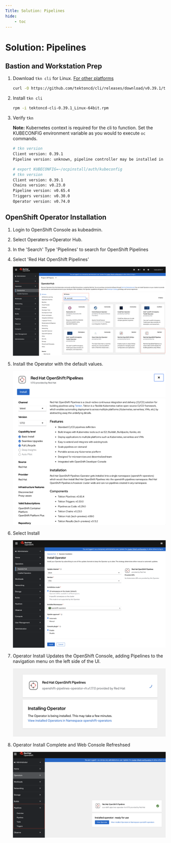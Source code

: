 ```yaml
---
Title: Solution: Pipelines
hide:
    - toc
---
```


# Solution: Pipelines

## Bastion and Workstation Prep

1. Download `tkn cli` for Linux. [For other platforms](https://github.com/tektoncd/cli)

    ```bash
    curl -O https://github.com/tektoncd/cli/releases/download/v0.39.1/tektoncd-cli-0.39.1_Linux-64bit.rpm -L 
    ```

2. Install `tkn cli`

    ```bash
    rpm -i tektoncd-cli-0.39.1_Linux-64bit.rpm
    ```

3. Verify `tkn`

    **Note:** Kubernetes context is required for the cli to function.  Set the KUBECONFIG environment variable as you would to execute `oc` commands.

    ```bash
    # tkn version
    Client version: 0.39.1
    Pipeline version: unknown, pipeline controller may be installed in another namespace please use tkn version -n {namespace}
    ```

    ```bash
    # export KUBECONFIG=~/ocpinstall/auth/kubeconfig
    # tkn version
    Client version: 0.39.1
    Chains version: v0.23.0
    Pipeline version: v0.65.4
    Triggers version: v0.30.0
    Operator version: v0.74.0
    ```

## OpenShift Operator Installation

1. Login to OpenShift Console as kubeadmin.
2. Select Operaters->Operator Hub.
3. In the 'Search' Type 'Pipelines' to search for OpenShift Pipelines
4. Select 'Red Hat OpenShift Pipelines'

    ![Pipeline Operator Installation 1](./images/pipelines_operator_install_1.png)

5. Install the Operator with the default values.

    ![Pipeline Operator Installation 2](./images/pipelines_operator_install_2.png)

6. Select Install

    ![Pipeline Operator Installation 3](./images/pipelines_operator_install_3.png)

7. Operator Install Updates the OpenShift Console, adding Pipelines to the navigation menu on the left side of the UI.

    ![Pipeline Operator Installation 4](./images/pipelines_operator_install_4.png)

8. Operator Install Complete and Web Console Refreshsed

    ![Pipeline Operator Installation 5](./images/pipelines_operator_install_5.png)

